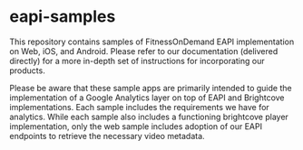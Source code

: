 # eapi-samples
This repository contains samples of FitnessOnDemand EAPI implementation on Web, iOS, and Android. Please refer to our documentation (delivered directly) for a more in-depth set of instructions for incorporating our products.

Please be aware that these sample apps are primarily intended to guide the implementation of a Google Analytics layer on top of EAPI and Brightcove implementations. Each sample includes the requirements we have for analytics. While each sample also includes a functioning brightcove player implementation, only the web sample includes adoption of our EAPI endpoints to retrieve the necessary video metadata.

